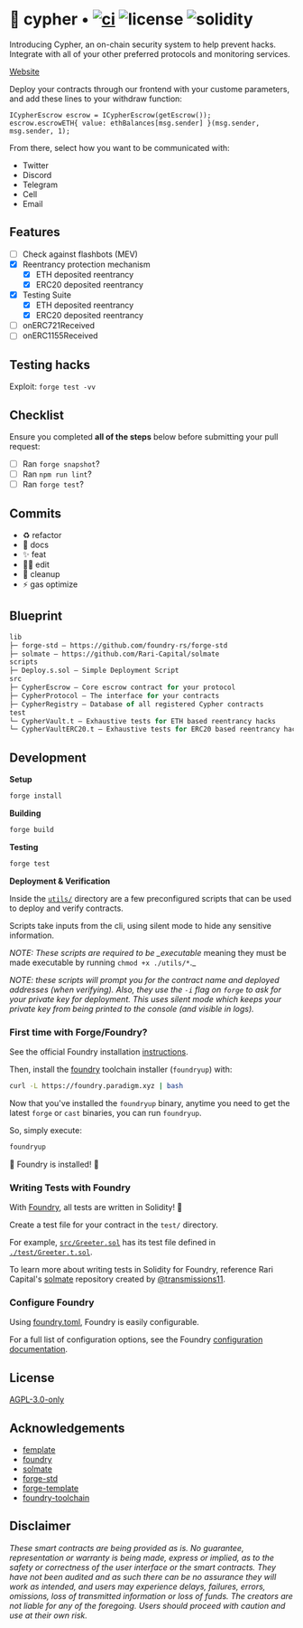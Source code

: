# 🔐 cypher • [![ci](https://github.com/bmwoolf/cypher-contracts/actions/workflows/ci.yml/badge.svg)](https://github.com/bmwoolf/cypher-contracts/actions/workflows/ci.yml) ![license](https://img.shields.io/github/license/bmwoolf/cypher-contracts?label=license) ![solidity](https://img.shields.io/badge/solidity-^0.8.15-lightgrey)

Introducing Cypher, an on-chain security system to help prevent hacks. Integrate with all of your other preferred protocols and monitoring services.

[Website](https://limiter-mu.vercel.app/)

Deploy your contracts through our frontend with your custome parameters, and add these lines to your withdraw function:

```
ICypherEscrow escrow = ICypherEscrow(getEscrow());
escrow.escrowETH{ value: ethBalances[msg.sender] }(msg.sender, msg.sender, 1);
```

From there, select how you want to be communicated with:

- Twitter
- Discord
- Telegram
- Cell
- Email

## Features

- [ ] Check against flashbots (MEV)
- [x] Reentrancy protection mechanism
  - [x] ETH deposited reentrancy
  - [x] ERC20 deposited reentrancy
- [x] Testing Suite
  - [x] ETH deposited reentrancy
  - [x] ERC20 deposited reentrancy
- [ ] onERC721Received
- [ ] onERC1155Received

## Testing hacks

Exploit: `forge test -vv`

## Checklist

Ensure you completed **all of the steps** below before submitting your pull request:

- [ ] Ran `forge snapshot`?
- [ ] Ran `npm run lint`?
- [ ] Ran `forge test`?

## Commits

- ♻️ refactor
- 📝 docs
- ✨ feat
- 👷‍♂️ edit
- 🎨 cleanup
- ⚡️ gas optimize

## Blueprint

```ml
lib
├─ forge-std — https://github.com/foundry-rs/forge-std
├─ solmate — https://github.com/Rari-Capital/solmate
scripts
├─ Deploy.s.sol — Simple Deployment Script
src
├─ CypherEscrow — Core escrow contract for your protocol
├─ CypherProtocol — The interface for your contracts
├─ CypherRegistry — Database of all registered Cypher contracts
test
└─ CypherVault.t — Exhaustive tests for ETH based reentrancy hacks
└─ CypherVaultERC20.t — Exhaustive tests for ERC20 based reentrancy hacks
```

## Development

**Setup**

```bash
forge install
```

**Building**

```bash
forge build
```

**Testing**

```bash
forge test
```

**Deployment & Verification**

Inside the [`utils/`](./utils/) directory are a few preconfigured scripts that can be used to deploy and verify contracts.

Scripts take inputs from the cli, using silent mode to hide any sensitive information.

_NOTE: These scripts are required to be \_executable_ meaning they must be made executable by running `chmod +x ./utils/*`.\_

_NOTE: these scripts will prompt you for the contract name and deployed addresses (when verifying). Also, they use the `-i` flag on `forge` to ask for your private key for deployment. This uses silent mode which keeps your private key from being printed to the console (and visible in logs)._

### First time with Forge/Foundry?

See the official Foundry installation [instructions](https://github.com/foundry-rs/foundry/blob/master/README.md#installation).

Then, install the [foundry](https://github.com/foundry-rs/foundry) toolchain installer (`foundryup`) with:

```bash
curl -L https://foundry.paradigm.xyz | bash
```

Now that you've installed the `foundryup` binary,
anytime you need to get the latest `forge` or `cast` binaries,
you can run `foundryup`.

So, simply execute:

```bash
foundryup
```

🎉 Foundry is installed! 🎉

### Writing Tests with Foundry

With [Foundry](https://github.com/foundry-rs/foundry), all tests are written in Solidity! 🥳

Create a test file for your contract in the `test/` directory.

For example, [`src/Greeter.sol`](./src/Greeter.sol) has its test file defined in [`./test/Greeter.t.sol`](./test/Greeter.t.sol).

To learn more about writing tests in Solidity for Foundry, reference Rari Capital's [solmate](https://github.com/Rari-Capital/solmate/tree/main/src/test) repository created by [@transmissions11](https://twitter.com/transmissions11).

### Configure Foundry

Using [foundry.toml](./foundry.toml), Foundry is easily configurable.

For a full list of configuration options, see the Foundry [configuration documentation](https://github.com/foundry-rs/foundry/blob/master/config/README.md#all-options).

## License

[AGPL-3.0-only](https://github.com/abigger87/femplate/blob/master/LICENSE)

## Acknowledgements

- [femplate](https://github.com/abigger87/femplate)
- [foundry](https://github.com/foundry-rs/foundry)
- [solmate](https://github.com/Rari-Capital/solmate)
- [forge-std](https://github.com/brockelmore/forge-std)
- [forge-template](https://github.com/foundry-rs/forge-template)
- [foundry-toolchain](https://github.com/foundry-rs/foundry-toolchain)

## Disclaimer

_These smart contracts are being provided as is. No guarantee, representation or warranty is being made, express or implied, as to the safety or correctness of the user interface or the smart contracts. They have not been audited and as such there can be no assurance they will work as intended, and users may experience delays, failures, errors, omissions, loss of transmitted information or loss of funds. The creators are not liable for any of the foregoing. Users should proceed with caution and use at their own risk._
